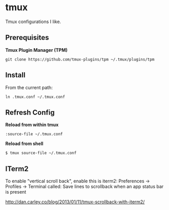 # tmux

Tmux configurations I like.


## Prerequisites

**Tmux Plugin Manager (TPM)**
```
git clone https://github.com/tmux-plugins/tpm ~/.tmux/plugins/tpm
```


## Install

From the current path:
```
ln .tmux.conf ~/.tmux.conf
```


## Refresh Config

**Reload from within tmux**
```
:source-file ~/.tmux.conf
```

**Reload from shell**
```
$ tmux source-file ~/.tmux.conf
```



## ITerm2

To enable "vertical scroll back", enable this is iterm2:
Preferences -> Profiles -> Terminal called:
Save lines to scrollback when an app status bar is present

http://dan.carley.co/blog/2013/01/11/tmux-scrollback-with-iterm2/
